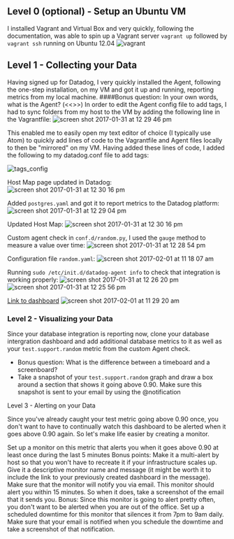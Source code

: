 ## Level 0 (optional) - Setup an Ubuntu VM

I installed Vagrant and Virtual Box and very quickly, following the documentation, was able to spin up a Vagrant server `vagrant up` followed by `vagrant ssh` running on Ubuntu 12.04
![vagrant](https://cloud.githubusercontent.com/assets/13028695/22488518/7ceec406-e7e0-11e6-93de-772d284c6342.png)


## Level 1 - Collecting your Data

Having signed up for Datadog, I very quickly installed the Agent, following the one-step installation, on my VM and got it up and running, reporting metrics from my local machine. 
####Bonus question: In your own words, what is the Agent?
(<<<ADD ANSWER >>>)
In order to edit the Agent config file to add tags, I had to sync folders from my host to the VM by adding the following line in the Vagrantfile:
![screen shot 2017-01-31 at 12 29 46 pm](https://cloud.githubusercontent.com/assets/13028695/22513310/dc24182a-e869-11e6-8de8-937e405a3b82.png)

This enabled me to easily open my text editor of choice (I typically use Atom) to quickly add lines of code to the Vagrantfile and Agent files locally to then be "mirrored" on my VM. Having added these lines of code, I added the following to my datadog.conf file to add tags:

![tags_config](https://cloud.githubusercontent.com/assets/13028695/22513501/6f1479b8-e86a-11e6-93ae-9987179969a7.png)

Host Map page updated in Datadog:
![screen shot 2017-01-31 at 12 30 16 pm](https://cloud.githubusercontent.com/assets/13028695/22513796/4ac806b4-e86b-11e6-8176-bd58cd3cf4aa.png)

Added `postgres.yaml` and got it to report metrics to the Datadog platform:
![screen shot 2017-01-31 at 12 29 04 pm](https://cloud.githubusercontent.com/assets/13028695/22515550/ce37c944-e870-11e6-9eb7-f90fb1e531e3.png)

Updated Host Map:
![screen shot 2017-01-31 at 12 30 16 pm](https://cloud.githubusercontent.com/assets/13028695/22513796/4ac806b4-e86b-11e6-8176-bd58cd3cf4aa.png)

Custom agent check in `conf.d/random.py`, I used the `gauge` method to measure a value over time:
![screen shot 2017-01-31 at 12 28 54 pm](https://cloud.githubusercontent.com/assets/13028695/22515014/26916c28-e86f-11e6-8492-e23f7bc55256.png)

Configuration file `random.yaml`:
![screen shot 2017-02-01 at 11 18 07 am](https://cloud.githubusercontent.com/assets/13028695/22515398/53bb7f9e-e870-11e6-939f-cecb0b73a012.png)

Running `sudo /etc/init.d/datadog-agent info` to check that integration is working properly: 
![screen shot 2017-01-31 at 12 26 20 pm](https://cloud.githubusercontent.com/assets/13028695/22515124/7276af86-e86f-11e6-8ee4-5a8cb743f12b.png)
![screen shot 2017-01-31 at 12 25 56 pm](https://cloud.githubusercontent.com/assets/13028695/22515145/82ccfa98-e86f-11e6-9325-3585b2ddf3b3.png)

[Link to dashboard](https://app.datadoghq.com/dash/host/265897649?live=true&page=0&is_auto=false&from_ts=1485962899156&to_ts=1485966499156&tile_size=m)
![screen shot 2017-02-01 at 11 29 20 am](https://cloud.githubusercontent.com/assets/13028695/22515825/da5d257e-e871-11e6-9596-e69554d581c2.png)


### Level 2 - Visualizing your Data

 Since your database integration is reporting now, clone your database intergration dashboard and add additional database metrics to it as well as your `test.support.random` metric from the custom Agent check.	
 
  * Bonus question: What is the difference between a timeboard and a screenboard?		 
  * Take a snapshot of your `test.support.random` graph and draw a box around a section that shows it going above 0.90. Make sure this snapshot is sent to your email by using the @notification		

Level 3 - Alerting on your Data

Since you've already caught your test metric going above 0.90 once, you don't want to have to continually watch this dashboard to be alerted when it goes above 0.90 again. So let's make life easier by creating a monitor.

Set up a monitor on this metric that alerts you when it goes above 0.90 at least once during the last 5 minutes
Bonus points: Make it a multi-alert by host so that you won't have to recreate it if your infrastructure scales up.
Give it a descriptive monitor name and message (it might be worth it to include the link to your previously created dashboard in the message). Make sure that the monitor will notify you via email.
This monitor should alert you within 15 minutes. So when it does, take a screenshot of the email that it sends you.
Bonus: Since this monitor is going to alert pretty often, you don't want to be alerted when you are out of the office. Set up a scheduled downtime for this monitor that silences it from 7pm to 9am daily. Make sure that your email is notified when you schedule the downtime and take a screenshot of that notification.

